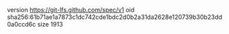 version https://git-lfs.github.com/spec/v1
oid sha256:61b71ae1a7873c1dc742cde1bdc2d0b2a31da2628e120739b30b23dd0a0ccd6c
size 1913
